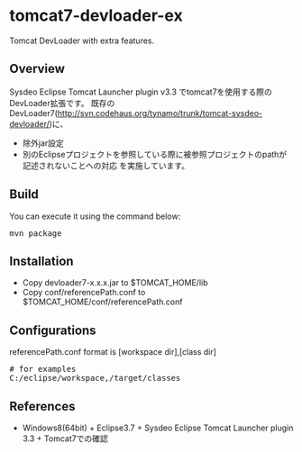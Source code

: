 tomcat7-devloader-ex
===================

Tomcat DevLoader with extra features.

Overview
--------
Sysdeo Eclipse Tomcat Launcher plugin v3.3 でtomcat7を使用する際のDevLoader拡張です。
既存のDevLoader7(http://svn.codehaus.org/tynamo/trunk/tomcat-sysdeo-devloader/)に、
* 除外jar設定
* 別のEclipseプロジェクトを参照している際に被参照プロジェクトのpathが記述されないことへの対応
を実施しています。

Build
-----

You can execute it using the command below:

<pre>
mvn package
</pre>

Installation
------------
* Copy devloader7-x.x.x.jar to $TOMCAT_HOME/lib
* Copy conf/referencePath.conf to $TOMCAT_HOME/conf/referencePath.conf

Configurations
-------------------------
referencePath.conf format is
[workspace dir],[class dir]

<pre>
# for examples
C:/eclipse/workspace,/target/classes
</pre>

References
----------
* Windows8(64bit) + Eclipse3.7 + Sysdeo Eclipse Tomcat Launcher plugin 3.3 + Tomcat7での確認

